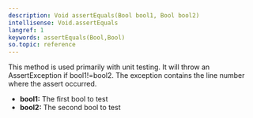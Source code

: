 ```yaml
---
description: Void assertEquals(Bool bool1, Bool bool2)
intellisense: Void.assertEquals
langref: 1
keywords: assertEquals(Bool,Bool)
so.topic: reference
---
```



This method is used primarily with unit testing.
It will throw an AssertException if bool1!=bool2. The exception contains the line number where the assert occurred.



* **bool1:** The first bool to test
* **bool2:** The second bool to test


